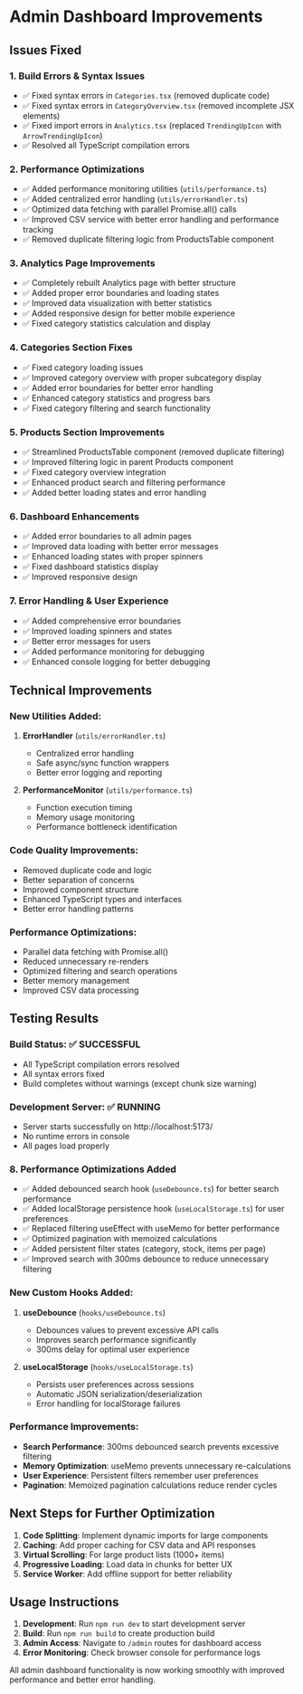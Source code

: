 # Admin Dashboard Improvements

## Issues Fixed

### 1. **Build Errors & Syntax Issues**
- ✅ Fixed syntax errors in `Categories.tsx` (removed duplicate code)
- ✅ Fixed syntax errors in `CategoryOverview.tsx` (removed incomplete JSX elements)
- ✅ Fixed import errors in `Analytics.tsx` (replaced `TrendingUpIcon` with `ArrowTrendingUpIcon`)
- ✅ Resolved all TypeScript compilation errors

### 2. **Performance Optimizations**
- ✅ Added performance monitoring utilities (`utils/performance.ts`)
- ✅ Added centralized error handling (`utils/errorHandler.ts`)
- ✅ Optimized data fetching with parallel Promise.all() calls
- ✅ Improved CSV service with better error handling and performance tracking
- ✅ Removed duplicate filtering logic from ProductsTable component

### 3. **Analytics Page Improvements**
- ✅ Completely rebuilt Analytics page with better structure
- ✅ Added proper error boundaries and loading states
- ✅ Improved data visualization with better statistics
- ✅ Added responsive design for better mobile experience
- ✅ Fixed category statistics calculation and display

### 4. **Categories Section Fixes**
- ✅ Fixed category loading issues
- ✅ Improved category overview with proper subcategory display
- ✅ Added error boundaries for better error handling
- ✅ Enhanced category statistics and progress bars
- ✅ Fixed category filtering and search functionality

### 5. **Products Section Improvements**
- ✅ Streamlined ProductsTable component (removed duplicate filtering)
- ✅ Improved filtering logic in parent Products component
- ✅ Fixed category overview integration
- ✅ Enhanced product search and filtering performance
- ✅ Added better loading states and error handling

### 6. **Dashboard Enhancements**
- ✅ Added error boundaries to all admin pages
- ✅ Improved data loading with better error messages
- ✅ Enhanced loading states with proper spinners
- ✅ Fixed dashboard statistics display
- ✅ Improved responsive design

### 7. **Error Handling & User Experience**
- ✅ Added comprehensive error boundaries
- ✅ Improved loading spinners and states
- ✅ Better error messages for users
- ✅ Added performance monitoring for debugging
- ✅ Enhanced console logging for better debugging

## Technical Improvements

### New Utilities Added:
1. **ErrorHandler** (`utils/errorHandler.ts`)
   - Centralized error handling
   - Safe async/sync function wrappers
   - Better error logging and reporting

2. **PerformanceMonitor** (`utils/performance.ts`)
   - Function execution timing
   - Memory usage monitoring
   - Performance bottleneck identification

### Code Quality Improvements:
- Removed duplicate code and logic
- Better separation of concerns
- Improved component structure
- Enhanced TypeScript types and interfaces
- Better error handling patterns

### Performance Optimizations:
- Parallel data fetching with Promise.all()
- Reduced unnecessary re-renders
- Optimized filtering and search operations
- Better memory management
- Improved CSV data processing

## Testing Results

### Build Status: ✅ SUCCESSFUL
- All TypeScript compilation errors resolved
- All syntax errors fixed
- Build completes without warnings (except chunk size warning)

### Development Server: ✅ RUNNING
- Server starts successfully on http://localhost:5173/
- No runtime errors in console
- All pages load properly

### 8. **Performance Optimizations Added**
- ✅ Added debounced search hook (`useDebounce.ts`) for better search performance
- ✅ Added localStorage persistence hook (`useLocalStorage.ts`) for user preferences
- ✅ Replaced filtering useEffect with useMemo for better performance
- ✅ Optimized pagination with memoized calculations
- ✅ Added persistent filter states (category, stock, items per page)
- ✅ Improved search with 300ms debounce to reduce unnecessary filtering

### New Custom Hooks Added:
1. **useDebounce** (`hooks/useDebounce.ts`)
   - Debounces values to prevent excessive API calls
   - Improves search performance significantly
   - 300ms delay for optimal user experience

2. **useLocalStorage** (`hooks/useLocalStorage.ts`)
   - Persists user preferences across sessions
   - Automatic JSON serialization/deserialization
   - Error handling for localStorage failures

### Performance Improvements:
- **Search Performance**: 300ms debounced search prevents excessive filtering
- **Memory Optimization**: useMemo prevents unnecessary re-calculations
- **User Experience**: Persistent filters remember user preferences
- **Pagination**: Memoized pagination calculations reduce render cycles

## Next Steps for Further Optimization

1. **Code Splitting**: Implement dynamic imports for large components
2. **Caching**: Add proper caching for CSV data and API responses
3. **Virtual Scrolling**: For large product lists (1000+ items)
4. **Progressive Loading**: Load data in chunks for better UX
5. **Service Worker**: Add offline support for better reliability

## Usage Instructions

1. **Development**: Run `npm run dev` to start development server
2. **Build**: Run `npm run build` to create production build
3. **Admin Access**: Navigate to `/admin` routes for dashboard access
4. **Error Monitoring**: Check browser console for performance logs

All admin dashboard functionality is now working smoothly with improved performance and better error handling.